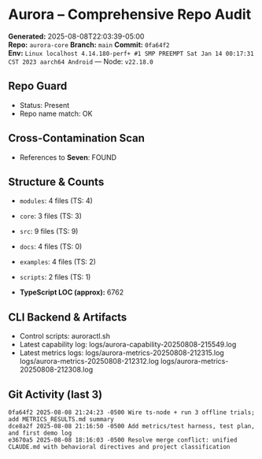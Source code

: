 # Aurora – Comprehensive Repo Audit
**Generated:** 2025-08-08T22:03:39-05:00  
**Repo:** `aurora-core`  **Branch:** `main`  **Commit:** `0fa64f2`  
**Env:** `Linux localhost 4.14.180-perf+ #1 SMP PREEMPT Sat Jan 14 00:17:31 CST 2023 aarch64 Android` — Node: `v22.18.0`

## Repo Guard
- Status: Present
- Repo name match: OK

## Cross-Contamination Scan
- References to **Seven**: FOUND

## Structure & Counts
- `modules`: 4 files (TS: 4)
- `core`: 3 files (TS: 3)
- `src`: 9 files (TS: 9)
- `docs`: 4 files (TS: 0)
- `examples`: 4 files (TS: 2)
- `scripts`: 2 files (TS: 1)

- **TypeScript LOC (approx):** 6762

## CLI Backend & Artifacts
- Control scripts: auroractl.sh
- Latest capability log: logs/aurora-capability-20250808-215549.log
- Latest metrics logs: logs/aurora-metrics-20250808-212315.log logs/aurora-metrics-20250808-212312.log logs/aurora-metrics-20250808-212308.log

## Git Activity (last 3)
```
0fa64f2 2025-08-08 21:24:23 -0500 Wire ts-node + run 3 offline trials; add METRICS_RESULTS.md summary
dce8a2f 2025-08-08 21:16:50 -0500 Add metrics/test harness, test plan, and first demo log
e3670a5 2025-08-08 18:16:03 -0500 Resolve merge conflict: unified CLAUDE.md with behavioral directives and project classification
```
